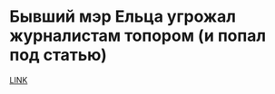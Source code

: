 # Бывший мэр Ельца угрожал журналистам топором (и попал под статью)



[LINK](https://varlamov.ru/2290846.html)